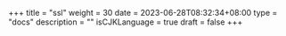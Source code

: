 +++
title = "ssl"
weight = 30
date = 2023-06-28T08:32:34+08:00
type = "docs"
description = ""
isCJKLanguage = true
draft = false
+++